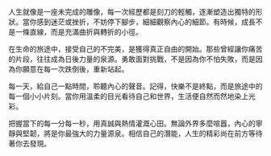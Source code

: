 人生就像是一座未完成的雕像，每一次經歷都是刻刀的輕觸，逐漸塑造出獨特的形狀。當你感到迷茫或挫折，不妨停下腳步，細細觀察內心的細節。有時候，成長不是一條直線，而是充滿曲折與轉折的小徑。

在生命的旅途中，接受自己的不完美，是獲得真正自由的開始。那些曾經讓你痛苦的片段，往往成為日後力量的泉源。勇敢面對挑戰，不是因為你不怕失敗，而是因為你願意在每一次跌倒後，重新站起。

每一天，給自己一點時間，聆聽內心的聲音。記得，快樂不是終點，而是旅途中的每一個小小片刻。當你用溫柔的目光看待自己和世界，生活便自然而然地染上光彩。

把握當下的每一分每一秒，用真誠與熱情灌溉心田。無論外界多麼喧囂，內心的寧靜與堅韌，將是你最強大的力量源泉。相信自己的潛能，人生的精彩尚在前方等待著你去發現。